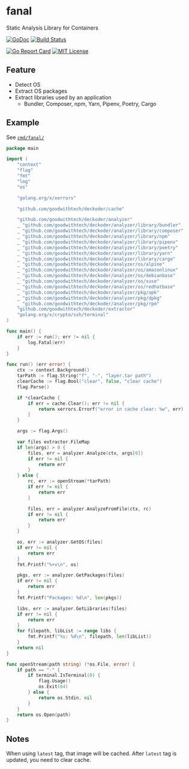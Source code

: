 # fanal
Static Analysis Library for Containers

[![GoDoc](https://godoc.org/github.com/goodwithtech/deckoder?status.svg)](https://godoc.org/github.com/goodwithtech/deckoder)
[![Build Status](https://travis-ci.org/goodwithtech/deckoder.svg?branch=master)](https://travis-ci.org/goodwithtech/deckoder)
<!-- [![Coverage Status](https://coveralls.io/repos/github/goodwithtech/deckoder/badge.svg?branch=master)](https://coveralls.io/github/goodwithtech/deckoder?branch=master) -->
[![Go Report Card](https://goreportcard.com/badge/github.com/goodwithtech/deckoder)](https://goreportcard.com/report/github.com/goodwithtech/deckoder)
[![MIT License](http://img.shields.io/badge/license-MIT-blue.svg?style=flat)](https://github.com/goodwithtech/deckoder/blob/master/LICENSE)

## Feature
- Detect OS
- Extract OS packages
- Extract libraries used by an application
  - Bundler, Composer, npm, Yarn, Pipenv, Poetry, Cargo

## Example
See [`cmd/fanal/`](cmd/fanal)

```go
package main

import (
	"context"
	"flag"
	"fmt"
	"log"
	"os"

	"golang.org/x/xerrors"

	"github.com/goodwithtech/deckoder/cache"

	"github.com/goodwithtech/deckoder/analyzer"
	_ "github.com/goodwithtech/deckoder/analyzer/library/bundler"
	_ "github.com/goodwithtech/deckoder/analyzer/library/composer"
	_ "github.com/goodwithtech/deckoder/analyzer/library/npm"
	_ "github.com/goodwithtech/deckoder/analyzer/library/pipenv"
	_ "github.com/goodwithtech/deckoder/analyzer/library/poetry"
	_ "github.com/goodwithtech/deckoder/analyzer/library/yarn"
	_ "github.com/goodwithtech/deckoder/analyzer/library/cargo"
	_ "github.com/goodwithtech/deckoder/analyzer/os/alpine"
	_ "github.com/goodwithtech/deckoder/analyzer/os/amazonlinux"
	_ "github.com/goodwithtech/deckoder/analyzer/os/debianbase"
	_ "github.com/goodwithtech/deckoder/analyzer/os/suse"
	_ "github.com/goodwithtech/deckoder/analyzer/os/redhatbase"
	_ "github.com/goodwithtech/deckoder/analyzer/pkg/apk"
	_ "github.com/goodwithtech/deckoder/analyzer/pkg/dpkg"
	_ "github.com/goodwithtech/deckoder/analyzer/pkg/rpm"
	"github.com/goodwithtech/deckoder/extractor"
	"golang.org/x/crypto/ssh/terminal"
)

func main() {
	if err := run(); err != nil {
		log.Fatal(err)
	}
}

func run() (err error) {
	ctx := context.Background()
	tarPath := flag.String("f", "-", "layer.tar path")
	clearCache := flag.Bool("clear", false, "clear cache")
	flag.Parse()

	if *clearCache {
		if err = cache.Clear(); err != nil {
			return xerrors.Errorf("error in cache clear: %w", err)
		}
	}

	args := flag.Args()

	var files extractor.FileMap
	if len(args) > 0 {
		files, err = analyzer.Analyze(ctx, args[0])
		if err != nil {
			return err
		}
	} else {
		rc, err := openStream(*tarPath)
		if err != nil {
			return err
		}

		files, err = analyzer.AnalyzeFromFile(ctx, rc)
		if err != nil {
			return err
		}
	}

	os, err := analyzer.GetOS(files)
	if err != nil {
		return err
	}
	fmt.Printf("%+v\n", os)

	pkgs, err := analyzer.GetPackages(files)
	if err != nil {
		return err
	}
	fmt.Printf("Packages: %d\n", len(pkgs))

	libs, err := analyzer.GetLibraries(files)
	if err != nil {
		return err
	}
	for filepath, libList := range libs {
		fmt.Printf("%s: %d\n", filepath, len(libList))
	}
	return nil
}

func openStream(path string) (*os.File, error) {
	if path == "-" {
		if terminal.IsTerminal(0) {
			flag.Usage()
			os.Exit(64)
		} else {
			return os.Stdin, nil
		}
	}
	return os.Open(path)
}

```


## Notes
When using `latest` tag, that image will be cached. After `latest` tag is updated, you need to clear cache.



